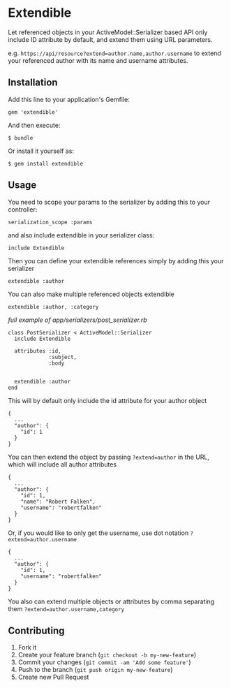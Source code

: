 # Extendible

Let referenced objects in your ActiveModel::Serializer based API only include ID attribute by default, and extend them using URL parameters.

e.g. `https://api/resource?extend=author.name,author.username` to extend your referenced author with its name and username attributes.

## Installation

Add this line to your application's Gemfile:

    gem 'extendible'

And then execute:

    $ bundle

Or install it yourself as:

    $ gem install extendible

## Usage

You need to scope your params to the serializer by adding this to your controller:

    serialization_scope :params

and also include extendible in your serializer class:

    include Extendible     

Then you can define your extendible references simply by adding this your serializer

    extendible :author

You can also make multiple referenced objects extendible        
    
    extendible :author, :category

*full example of app/serializers/post_serializer.rb*

    class PostSerializer < ActiveModel::Serializer
      include Extendible

      attributes :id,
                 :subject,
                 :body


      extendible :author
    end

This will by default only include the id attribute for your author object

    {
      ...
      "author": {
        "id": 1
      }
    }

You can then extend the object by passing `?extend=author` in the URL, which will include all author attributes

    {
      ...
      "author": {
        "id": 1,
        "name": "Robert Falken",
        "username": "robertfalken"
      }
    }

Or, if you would like to only get the username, use dot notation `?extend=author.username`

    {
      ...
      "author": {
        "id": 1,
        "username": "robertfalken"
      }
    }

You also can extend multiple objects or attributes by comma separating them `?extend=author.username,category`    

## Contributing

1. Fork it
2. Create your feature branch (`git checkout -b my-new-feature`)
3. Commit your changes (`git commit -am 'Add some feature'`)
4. Push to the branch (`git push origin my-new-feature`)
5. Create new Pull Request
